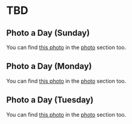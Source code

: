 # TBD



## Photo a Day (Sunday)

<!--@include: @/photos/photo-a-day/2025/02/23.md{3,}-->

You can find [this photo](/photos/photo-a-day/2025/02/23) in the [photo](/photos/) section too.

## Photo a Day (Monday)

<!--@include: @/photos/photo-a-day/2025/02/24.md{3,}-->

You can find [this photo](/photos/photo-a-day/2025/02/24) in the [photo](/photos/) section too.

## Photo a Day (Tuesday)

<!--@include: @/photos/photo-a-day/2025/02/25.md{3,}-->

You can find [this photo](/photos/photo-a-day/2025/02/25) in the [photo](/photos/) section too.